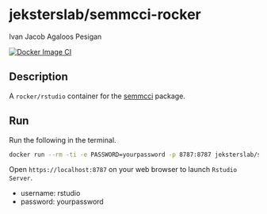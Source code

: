 jeksterslab/semmcci-rocker
==========================
Ivan Jacob Agaloos Pesigan

<!-- badges: start -->
[![Docker Image CI](https://github.com/jeksterslab/docker-semmcci-rocker/actions/workflows/docker.yaml/badge.svg)](https://github.com/jeksterslab/docker-semmcci-rocker/actions/workflows/docker.yaml)
<!-- badges: end -->

## Description

A `rocker/rstudio` container for the [semmcci](https://github.com/jeksterslab/semmcci) package.

## Run

Run the following in the terminal.

```bash
docker run --rm -ti -e PASSWORD=yourpassword -p 8787:8787 jeksterslab/semmcci-rocker
```

Open `https://localhost:8787` on your web browser to launch `Rstudio Server`.

- username: rstudio
- password: yourpassword
